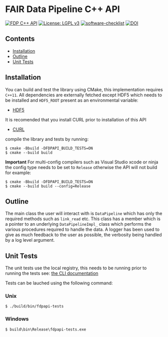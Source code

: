 # FAIR Data Pipeline C++ API

[![FDP C++ API](https://github.com/FAIRDataPipeline/cppDataPipeline/actions/workflows/fdp_cpp_api.yaml/badge.svg)](https://github.com/FAIRDataPipeline/cppDataPipeline/actions/workflows/fdp_cpp_api.yaml)
[![License: LGPL v3](https://img.shields.io/badge/License-LGPL_v3-blue.svg)](https://www.gnu.org/licenses/lgpl-3.0)
[![software-checklist](https://img.shields.io/badge/software-checklist-3891A6)](https://github.com/FAIRDataPipeline/cppDataPipeline/blob/main/software-checklist.md)
[![DOI](https://zenodo.org/badge/DOI/10.5281/zenodo.5874669.svg)](https://doi.org/10.5281/zenodo.5874669)

## Contents
  - [Installation](#installation)
  - [Outline](#outline)
  - [Unit Tests](#unit-tests)

## Installation
You can build and test the library using CMake, this implementation requires `C++11`.
All dependencies are externally fetched except HDF5 which needs to be installed and `HDF5_ROOT` present as an environmental variable:
- [HDF5](http://www.hdfgroup.org/ftp/HDF5/current/src/)

It is recomended that you install CURL prior to installation of this API
- [CURL](https://curl.se/libcurl/)

compile the library and tests by running:

```
$ cmake -Bbuild -DFDPAPI_BUILD_TESTS=ON
$ cmake --build build
```

**Important** For multi-config compilers such as Visual Studio xcode or ninja the config type needs to be set to `Release` otherwise the API will not build for example:
```
$ cmake -Bbuild -DFDPAPI_BUILD_TESTS=ON
$ cmake --build build --config=Release
```

## Outline
The main class the user will interact with is `DataPipeline` which has only the required methods such as `link_read` etc. This class has a member which is a pointer to an underlying `DataPipelineImpl_` class which performs the various procedures required to handle the data. A logger has been used to give as much feedback to the user as possible, the verbosity being handled by a log level argument.


## Unit Tests
The unit tests use the local registry, this needs to be running prior to running the tests see: [the CLI documentation](https://github.com/FAIRDataPipeline/FAIR-CLI#registry)

Tests can be lauched using the following command:
### Unix
```
$ ./build/bin/fdpapi-tests
```

### Windows
```
$ build\bin\Release\fdpapi-tests.exe
```

